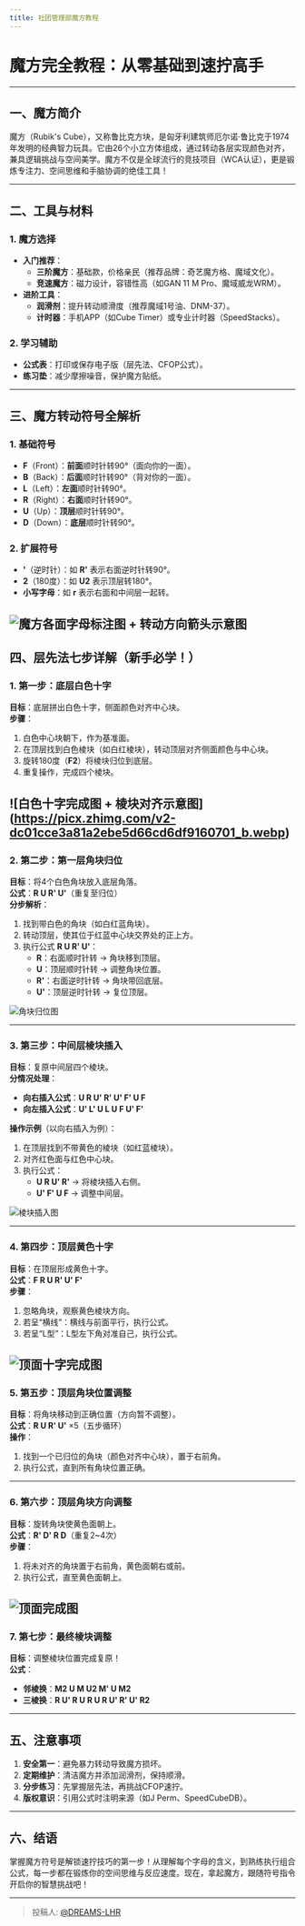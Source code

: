 ```yaml
---
title: 社团管理部魔方教程
---
```


# 魔方完全教程：从零基础到速拧高手

---

## 一、魔方简介  
魔方（Rubik's Cube），又称鲁比克方块，是匈牙利建筑师厄尔诺·鲁比克于1974年发明的经典智力玩具。它由26个小立方体组成，通过转动各层实现颜色对齐，兼具逻辑挑战与空间美学。魔方不仅是全球流行的竞技项目（WCA认证），更是锻炼专注力、空间思维和手脑协调的绝佳工具！

---

## 二、工具与材料  
### 1. 魔方选择  
- **入门推荐**：  
  - **三阶魔方**：基础款，价格亲民（推荐品牌：奇艺魔方格、魔域文化）。  
  - **竞速魔方**：磁力设计，容错性高（如GAN 11 M Pro、魔域威龙WRM）。  
- **进阶工具**：  
  - **润滑剂**：提升转动顺滑度（推荐魔域1号油、DNM-37）。  
  - **计时器**：手机APP（如Cube Timer）或专业计时器（SpeedStacks）。  

### 2. 学习辅助  
- **公式表**：打印或保存电子版（层先法、CFOP公式）。  
- **练习垫**：减少摩擦噪音，保护魔方贴纸。  

---

## 三、魔方转动符号全解析  
### 1. 基础符号  
- **F**（Front）：**前面**顺时针转90°（面向你的一面）。  
- **B**（Back）：**后面**顺时针转90°（背对你的一面）。  
- **L**（Left）：**左面**顺时针转90°。  
- **R**（Right）：**右面**顺时针转90°。  
- **U**（Up）：**顶层**顺时针转90°。  
- **D**（Down）：**底层**顺时针转90°。  

### 2. 扩展符号  
- **'**（逆时针）：如 **R'** 表示右面逆时针转90°。  
- **2**（180度）：如 **U2** 表示顶层转180°。  
- **小写字母**：如 **r** 表示右面和中间层一起转。  

 ![魔方各面字母标注图 + 转动方向箭头示意图](https://pic2.zhimg.com/v2-c1b117dd631038f739f506c9c473a265_r.jpg)
---

## 四、层先法七步详解（新手必学！）  
### 1. 第一步：底层白色十字  
**目标**：底层拼出白色十字，侧面颜色对齐中心块。  
**步骤**：  
1. 白色中心块朝下，作为基准面。  
2. 在顶层找到白色棱块（如白红棱块），转动顶层对齐侧面颜色与中心块。  
3. 旋转180度（**F2**）将棱块归位到底层。  
4. 重复操作，完成四个棱块。  

 ![白色十字完成图 + 棱块对齐示意图] (https://picx.zhimg.com/v2-dc01cce3a81a2ebe5d66cd6df9160701_b.webp)
---

### 2. 第二步：第一层角块归位  
**目标**：将4个白色角块放入底层角落。  
**公式**：**R U R' U'**（重复至归位）  
**分步解析**：  
1. 找到带白色的角块（如白红蓝角块）。  
2. 转动顶层，使其位于红蓝中心块交界处的正上方。  
3. 执行公式 **R U R' U'**：  
   - **R**：右面顺时针转 → 角块移到顶层。  
   - **U**：顶层顺时针转 → 调整角块位置。  
   - **R'**：右面逆时针转 → 角块带回底层。  
   - **U'**：顶层逆时针转 → 复位顶层。  

 ![角块归位图](https://pic3.zhimg.com/v2-3046d06c22fc864f30a222180f857e18_b.webp)

---

### 3. 第三步：中间层棱块插入  
**目标**：复原中间层四个棱块。  
**分情况处理**：  
- **向右插入公式**：**U R U' R' U' F' U F**  
- **向左插入公式**：**U' L' U L U F U' F'**  

**操作示例**（以向右插入为例）：  
1. 在顶层找到不带黄色的棱块（如红蓝棱块）。  
2. 对齐红色面与红色中心块。  
3. 执行公式：  
   - **U R U' R'** → 将棱块插入右侧。  
   - **U' F' U F** → 调整中间层。  

![棱块插入图](https://pica.zhimg.com/v2-a04c9c184ade9b5e8bd8f6740af4b94c_b.webp)  

---

### 4. 第四步：顶层黄色十字  
**目标**：在顶层形成黄色十字。  
**公式**：**F R U R' U' F'**  
**步骤**：  
1. 忽略角块，观察黄色棱块方向。  
2. 若呈“横线”：横线与前面平行，执行公式。  
3. 若呈“L型”：L型左下角对准自己，执行公式。  

![顶面十字完成图](https://pic1.zhimg.com/v2-5e836309894929636a40b1862bfe0a0c_b.webp)
---

### 5. 第五步：顶层角块位置调整  
**目标**：将角块移动到正确位置（方向暂不调整）。  
**公式**：**R U R' U'** ×5（五步循环）  
**操作**：  
1. 找到一个已归位的角块（颜色对齐中心块），置于右前角。  
2. 执行公式，直到所有角块位置正确。  

---

### 6. 第六步：顶层角块方向调整  
**目标**：旋转角块使黄色面朝上。  
**公式**：**R' D' R D**（重复2~4次）  
**步骤**：  
1. 将未对齐的角块置于右前角，黄色面朝右或前。  
2. 执行公式，直至黄色面朝上。  

![顶面完成图](https://pic4.zhimg.com/v2-3b4b557611f65e54c75b40d4826c5235_b.webp)
---

### 7. 第七步：最终棱块调整  
**目标**：调整棱块位置完成复原！  
**公式**：  
- **邻棱换**：**M2 U M U2 M' U M2**  
- **三棱换**：**R U' R U R U R U' R' U' R2**  
---

## 五、注意事项  
1. **安全第一**：避免暴力转动导致魔方损坏。  
2. **定期维护**：清洁魔方并添加润滑剂，保持顺滑。  
3. **分步练习**：先掌握层先法，再挑战CFOP速拧。  
4. **版权意识**：引用公式时注明来源（如J Perm、SpeedCubeDB）。 
---

## 六、结语  
掌握魔方符号是解锁速拧技巧的第一步！从理解每个字母的含义，到熟练执行组合公式，每一步都在锻炼你的空间思维与反应速度。现在，拿起魔方，跟随符号指令开启你的智慧挑战吧！

---

> 投稿人: [@DREAMS-LHR](https://github.com/DREAMS-LHR)
